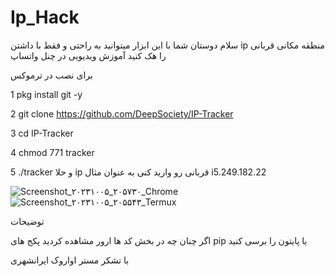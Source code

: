 # Ip_Hack
سلام دوستان شما با این ابزار میتوانید به راحتی و فقط با داشتن ip منطقه مکانی قربانی را هک کنید  آموزش ویدیویی در چنل واتساپ 

برای نصب در ترموکس 

1 pkg install git -y

2 git clone https://github.com/DeepSociety/IP-Tracker

3 cd IP-Tracker

4 chmod 771 tracker

5 ./tracker
و حلا ip قربانی رو وارید کنی به عنوان مثال i5.249.182.22

![Screenshot_۲۰۲۳۱۰۰۵_۲۰۵۷۳۰_Chrome](https://github.com/MRAvarvokiranshare/Ip_Hack/assets/146922434/07e341f8-d05e-4697-93f4-bfb48a094c80)
![Screenshot_۲۰۲۳۱۰۰۵_۲۰۵۵۴۳_Termux](https://github.com/MRAvarvokiranshare/Ip_Hack/assets/146922434/f79690f8-a7b3-4e68-90f1-fa41caddb551)



توضیحات 


اگر چنان چه در بخش کد ها ارور مشاهده کردید  پکج های pip یا پایتون را برسی کنید 

با تشکر مستر اواروک ایرانشهری 
